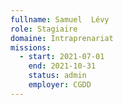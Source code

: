 ```yaml
---
fullname: Samuel  Lévy
role: Stagiaire 
domaine: Intraprenariat
missions:
  - start: 2021-07-01
    end: 2021-10-31
    status: admin
    employer: CGDD
---
```


